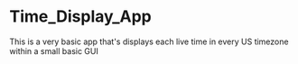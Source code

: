 # Time_Display_App
This is a very basic app that's displays each live time in every US timezone within a small basic GUI
